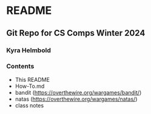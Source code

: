# README

## Git Repo for CS Comps Winter 2024

### Kyra Helmbold
### Contents
- This README
- How-To.md
- bandit (https://overthewire.org/wargames/bandit/)
- natas (https://overthewire.org/wargames/natas/)
- class notes